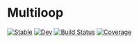 # Multiloop

[![Stable](https://img.shields.io/badge/docs-stable-blue.svg)](https://NumericalEFT.github.io/Multiloop.jl/stable/)
[![Dev](https://img.shields.io/badge/docs-dev-blue.svg)](https://NumericalEFT.github.io/Multiloop.jl/dev/)
[![Build Status](https://github.com/NumericalEFT/Multiloop.jl/actions/workflows/CI.yml/badge.svg?branch=main)](https://github.com/NumericalEFT/Multiloop.jl/actions/workflows/CI.yml?query=branch%3Amain)
[![Coverage](https://codecov.io/gh/NumericalEFT/Multiloop.jl/branch/main/graph/badge.svg)](https://codecov.io/gh/NumericalEFT/Multiloop.jl)

